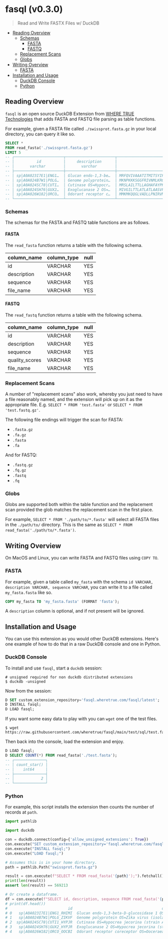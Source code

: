 # fasql (v0.3.0)

> Read and Write FASTX Files w/ DuckDB

- [Reading Overview](#reading-overview)
  - [Schemas](#schemas)
    - [FASTA](#fasta)
    - [FASTQ](#fastq)
  - [Replacement Scans](#replacement-scans)
  - [Globs](#globs)
- [Writing Overview](#writing-overview)
  - [FASTA](#fasta-1)
- [Installation and Usage](#installation-and-usage)
  - [DuckDB Console](#duckdb-console)
  - [Python](#python)

## Reading Overview

`fasql` is an open source DuckDB Extension from [WHERE TRUE Technologies](https://www.wheretrue.com) that adds FASTA and FASTQ file parsing as table functions.

For example, given a FASTA file called `./swissprot.fasta.gz` in your local directory, you can query it like so.

```sql
SELECT *
FROM read_fasta('./swissprot.fasta.gz')
LIMIT 5
-- ┌──────────────────────┬──────────────────────┬──────────────────────────────────────────────────────────────────────────────────────────────────────────────────────────────┬──────────────────────┐
-- │          id          │     description      │                                                           sequence                                                           │      file_name       │
-- │       varchar        │       varchar        │                                                           varchar                                                            │       varchar        │
-- ├──────────────────────┼──────────────────────┼──────────────────────────────────────────────────────────────────────────────────────────────────────────────────────────────┼──────────────────────┤
-- │ sp|A0A023I7E1|ENG1…  │ Glucan endo-1,3-be…  │ MRFQVIVAAATITMITSYIPGVASQSTSDGDDLFVPVSNFDPKSIFPEIKHPFEPMYANTENGKIVPTNSWISNLFYPSADNLAPTTPDPYTLRLLDGYGGNPGLTIRQPSAKVLGSYPPTN…  │ ./swissprot.fasta.gz │
-- │ sp|A0A024B7W1|POLG…  │ Genome polyprotein…  │ MKNPKKKSGGFRIVNMLKRGVARVSPFGGLKRLPAGLLLGHGPIRMVLAILAFLRFTAIKPSLGLINRWGSVGKKEAMEIIKKFKKDLAAMLRIINARKEKKRRGADTSVGIVGLLLTTAMA…  │ ./swissprot.fasta.gz │
-- │ sp|A0A024SC78|CUTI…  │ Cutinase OS=Hypocr…  │ MRSLAILTTLLAGHAFAYPKPAPQSVNRRDWPSINEFLSELAKVMPIGDTITAACDLISDGEDAAASLFGISETENDPCGDVTVLFARGTCDPGNVGVLVGPWFFDSLQTALGSRTLGVKGV…  │ ./swissprot.fasta.gz │
-- │ sp|A0A024SH76|GUX2…  │ Exoglucanase 2 OS=…  │ MIVGILTTLATLATLAASVPLEERQACSSVWGQCGGQNWSGPTCCASGSTCVYSNDYYSQCLPGAASSSSSTRAASTTSRVSPTTSRSSSATPPPGSTTTRVPPVGSGTATYSGNPFVGVTP…  │ ./swissprot.fasta.gz │
-- │ sp|A0A026W182|ORCO…  │ Odorant receptor c…  │ MMKMKQQGLVADLLPNIRVMKTFGHFVFNYYNDNSSKYLHKVYCCVNLFMLLLQFGLCAVNLIVESADVDDLTANTITLLFFTHSIVKICYFAIRSKYFYRTWAIWNNPNSHPLFAESNARY…  │ ./swissprot.fasta.gz │
-- └──────────────────────┴──────────────────────┴──────────────────────────────────────────────────────────────────────────────────────────────────────────────────────────────┴──────────────────────┘
```

### Schemas

The schemas for the FASTA and FASTQ table functions are as follows.

#### FASTA

The `read_fasta` function returns a table with the following schema.

| column_name | column_type | null |
| ----------- | ----------- | ---- |
| id          | VARCHAR     | YES  |
| description | VARCHAR     | YES  |
| sequence    | VARCHAR     | YES  |
| file_name   | VARCHAR     | YES  |

#### FASTQ

The `read_fastq` function returns a table with the following schema.

| column_name    | column_type | null |
| -------------- | ----------- | ---- |
| id             | VARCHAR     | YES  |
| description    | VARCHAR     | YES  |
| sequence       | VARCHAR     | YES  |
| quality_scores | VARCHAR     | YES  |
| file_name      | VARCHAR     | YES  |

### Replacement Scans

A number of "replacement scans" also work, whereby you just need to have a file reasonably named, and the extension will pick up on it as the appropriate file. E.g. `SELECT * FROM 'test.fasta'` or `SELECT * FROM 'test.fastq.gz'`.

The following file endings will trigger the scan for FASTA:

* `.fasta.gz`
* `.fa.gz`
* `.fasta`
* `.fa`

And for FASTQ:

* `.fastq.gz`
* `.fq.gz`
* `.fastq`
* `.fq`

### Globs

Globs are supported both within the table function and the replacement scan provided the glob matches the replacement scan in the first place.

For example, `SELECT * FROM './path/to/*.fasta'` will select all FASTA files in the `./path/to/` directory. This is the same as `SELECT * FROM read_fasta('./path/to/*.fasta')`.

## Writing Overview

On MacOS and Linux, you can write FASTA and FASTQ files using `COPY TO`.

### FASTA

For example, given a table called `my_fasta` with the schema `id VARCHAR, description VARCHAR, sequence VARCHAR`, you can write it to a file called `my_fasta.fasta` like so.

```sql
COPY my_fasta TO 'my_fasta.fasta' (FORMAT 'fasta');
```

A `description` column is optional, and if not present will be ignored.

## Installation and Usage

You can use this extension as you would other DuckDB extensions. Here's one example of how to do that in a raw DuckDB console and one in Python.

### DuckDB Console

To install and use `fasql`, start a `duckdb` session:

```
# unsigned required for non duckdb distributed extensions
$ duckdb -unsigned
```

Now from the session:

```SQL
D SET custom_extension_repository='fasql.wheretrue.com/fasql/latest';
D INSTALL fasql;
D LOAD fasql;
```

If you want some easy data to play with you can `wget` one of the test files.

```console
$ wget https://raw.githubusercontent.com/wheretrue/fasql/main/test/sql/test.fasta
```

Then back into the console, load the extension and enjoy.

```SQL
D LOAD fasql;
D SELECT COUNT(*) FROM read_fasta('./test.fasta');
-- ┌──────────────┐
-- │ count_star() │
-- │    int64     │
-- ├──────────────┤
-- │            2 │
-- └──────────────┘
```

### Python

For example, this script installs the extension then counts the number of records at `path`.

```python
import pathlib

import duckdb

con = duckdb.connect(config={'allow_unsigned_extensions': True})
con.execute("SET custom_extension_repository='fasql.wheretrue.com/fasql/latest';")
con.execute("INSTALL fasql;")
con.execute("LOAD fasql;")

# Assumes this is in your home directory.
path = pathlib.Path("swissprot.fasta.gz")

result = con.execute(f"SELECT * FROM read_fasta('{path}');").fetchall()
print(len(result))
assert len(result) == 569213

# Or create a dataframe.
df = con.execute(f"SELECT id, description, sequence FROM read_fasta('{path}');").df()
# print(df.head())
#                           id                                        description                                           sequence
# 0   sp|A0A023I7E1|ENG1_RHIMI  Glucan endo-1,3-beta-D-glucosidase 1 OS=Rhizom...  MRFQVIVAAATITMITSYIPGVASQSTSDGDDLFVPVSNFDPKSIF...
# 1   sp|A0A024B7W1|POLG_ZIKVF  Genome polyprotein OS=Zika virus (isolate ZIKV...  MKNPKKKSGGFRIVNMLKRGVARVSPFGGLKRLPAGLLLGHGPIRM...
# 2  sp|A0A024SC78|CUTI1_HYPJR  Cutinase OS=Hypocrea jecorina (strain ATCC 567...  MRSLAILTTLLAGHAFAYPKPAPQSVNRRDWPSINEFLSELAKVMP...
# 3   sp|A0A024SH76|GUX2_HYPJR  Exoglucanase 2 OS=Hypocrea jecorina (strain AT...  MIVGILTTLATLATLAASVPLEERQACSSVWGQCGGQNWSGPTCCA...
# 4   sp|A0A026W182|ORCO_OOCBI  Odorant receptor coreceptor OS=Ooceraea biroi ...  MMKMKQQGLVADLLPNIRVMKTFGHFVFNYYNDNSSKYLHKVYCCV...
```
